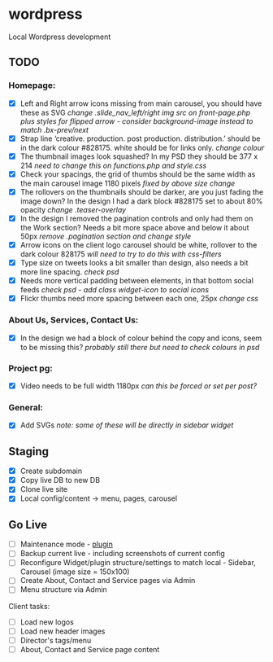 wordpress
=========

Local Wordpress development

## TODO

### Homepage:
- [x] Left and Right arrow icons missing from main carousel, you should have these as SVG *change .slide_nav_left/right img src on front-page.php plus styles for flipped arrow - consider background-image instead to match .bx-prev/next*
- [x] Strap line ‘creative. production. post production. distribution.’ should be in the dark colour #828175. white should be for links only. *change colour*
- [x] The thumbnail images look squashed? In my PSD they should be 377 x 214 *need to change this on functions.php and style.css*
- [x] Check your spacings, the grid of thumbs should be the same width as the main carousel image 1180 pixels *fixed by above size change*
- [x] The rollovers on the thumbnails should be darker, are you just fading the image down? In the design I had a dark block #828175 set to about 80% opacity *change .teaser-overlay*
- [x] In the design I removed the pagination controls and only had them on the Work section? Needs a bit more space above and below it about 50px *remove .pagination section and change style*
- [x] Arrow icons on the client logo carousel should be white, rollover to the dark colour 828175 *will need to try to do this with css-filters*
- [x] Type size on tweets looks a bit smaller than design, also needs a bit more line spacing. *check psd*
- [x] Needs more vertical padding between elements, in that bottom social feeds *check psd - add class widget-icon to social icons*
- [x] Flickr thumbs need more spacing between each one, 25px *change css*

### About Us, Services, Contact Us:
- [x] In the design we had a block of colour behind the copy and icons, seem to be missing this? *probably still there but need to check colours in psd*

### Project pg:
- [x] Video needs to be full width 1180px *can this be forced or set per post?*

### General:
- [x] Add SVGs *note: some of these will be directly in sidebar widget*

## Staging

- [x] Create subdomain
- [x] Copy live DB to new DB
- [x] Clone live site
- [x] Local config/content -> menu, pages, carousel

## Go Live

- [ ] Maintenance mode - [plugin](http://wordpress.org/plugins/wp-maintenance-mode/)
- [ ] Backup current live - including screenshots of current config
- [ ] Reconfigure Widget/plugin structure/settings to match local - Sidebar, Carousel (image size = 150x100)
- [ ] Create About, Contact and Service pages via Admin
- [ ] Menu structure via Admin

Client tasks:
- [ ] Load new logos
- [ ] Load new header images
- [ ] Director's tags/menu
- [ ] About, Contact and Service page content